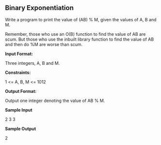 ## Binary Exponentiation
Write a program to print the value of (AB) % M, given the values of A, B and M.

Remember, those who use an O(B) function to find the value of AB are scum. But those who use the inbuilt library function to find the value of AB and then do %M are worse than scum.

__Input Format:__

Three integers, A, B and M.

__Constraints:__ 

1 <= A, B, M <= 1012

__Output Format:__ 

Output one integer denoting the value of AB % M.

__Sample Input__

2 3 3

__Sample Output__

2

